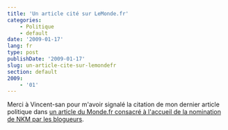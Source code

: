 ```yaml
---
title: 'Un article cité sur LeMonde.fr'
categories:
    - Politique
    - default
date: '2009-01-17'
lang: fr
type: post
publishDate: '2009-01-17'
slug: un-article-cite-sur-lemondefr
section: default
2009:
    - '01'
---
```


Merci à Vincent-san pour m'avoir signalé la citation de mon dernier article politique dans [un article du Monde.fr consacré à l'accueil de la nomination de NKM par les blogueurs](http://www.lemonde.fr/politique/article/2009/01/16/nkm-regrets-sur-les-blogs-ecolos-espoir-pour-les-technophiles_1143014_823448.html).